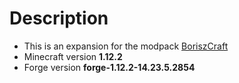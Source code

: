 # Description

* This is an expansion for the modpack [BoriszCraft](https://github.com/bence056/BoriszCraft_1.12.2)
* Minecraft version **1.12.2**
* Forge version **forge-1.12.2-14.23.5.2854**